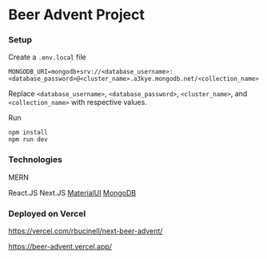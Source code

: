# Beer Advent Project


### Setup

Create a `.env.local` file
```
MONGODB_URI=mongodb+srv://<database_username>:<database_password>@<cluster_name>.a3kye.mongodb.net/<collection_name>
```
Replace `<database_username>`, `<database_password>`, `<cluster_name>`, and `<collection_name>` with respective values.

Run 
```
npm install
npm run dev
```

### Technologies
MERN

React.JS
Next.JS
[MaterialUI](https://mui.com/material-ui/)
[MongoDB](https://cloud.mongodb.com/)

### Deployed on Vercel
https://vercel.com/rbucinell/next-beer-advent/

https://beer-advent.vercel.app/